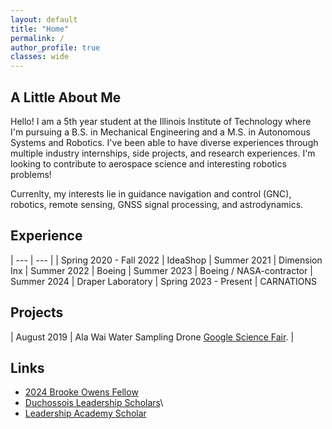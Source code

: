 ```yaml
---
layout: default
title: "Home"
permalink: /
author_profile: true
classes: wide
---
```


## A Little About Me

Hello! I am a 5th year student at the Illinois Institute of Technology where I'm pursuing a B.S. in Mechanical Engineering and a M.S. in Autonomous Systems and Robotics. I've been able to have diverse experiences through multiple industry internships, side projects, and research experiences. I'm  looking to contribute to aerospace science and interesting robotics problems!

Currenlty, my interests lie in guidance navigation and control (GNC), robotics, remote sensing, GNSS signal processing, and astrodynamics.


## Experience

| --- | --- |
| Spring 2020 - Fall 2022 | IdeaShop
| Summer 2021 | Dimension Inx
| Summer 2022 | Boeing
| Summer 2023 | Boeing / NASA-contractor
| Summer 2024 | Draper Laboratory
| Spring 2023 - Present | CARNATIONS

## Projects

| August 2019 | Ala Wai Water Sampling Drone [Google Science Fair](https://docs.google.com/document/d/1FGzSfnp2zuVKmPPtwzLVtMwds_XQvdzqqtjjxj53nM0/edit?usp=sharing). |

## Links

- [2024 Brooke Owens Fellow](https://www.brookeowensfellowship.org/naia-lum)
- [Duchossois Leadership Scholars](https://sites.google.com/hawk.iit.edu/duchossois-leadership-scholars)\
- [Leadership Academy Scholar](https://www.iit.edu/leadership-studies/ma-and-lila-self-leadership-academy/scholars)
